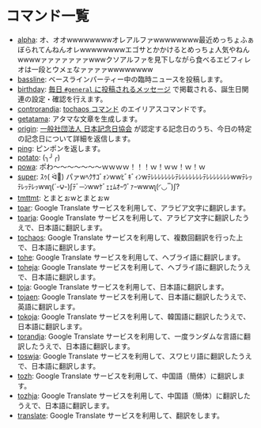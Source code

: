 # コマンド一覧

- [alpha](alpha.md): オ、オオwwwwwwwwオレアルファwwwwwwww最近めっちょふぁぼられてんねんオレwwwwwwwwエゴサとかかけるとめっちょ人気やねんwwwwァァァァァァァwwwクソアルファを見下しながら食べるエビフィレオは一段とウメェなァァァァwwwwwwww
- [bassline](bassline.md): ベースラインパーティー中の臨時ニュースを投稿します。
- [birthday](birthday.md): [毎日 `#general` に投稿されるメッセージ](../features/everyday.md) で掲載される、誕生日関連の設定・確認を行えます。
- [controrandja](controrandja.md): [tochaos コマンド](tochaos.md) のエイリアスコマンドです。
- [getatama](getatama.md): アタマな文章を生成します。
- [origin](origin.md): [一般社団法人 日本記念日協会](https://www.kinenbi.gr.jp/) が認定する記念日のうち、今日の特定の記念日について詳細を返信します。
- [ping](ping.md): ピンポンを返します。
- [potato](potato.md): (╮╯╭)
- [powa](powa.md): ポわ～～～～～～～ｗｗｗｗ！！！ｗ！ｗｗ！ｗ！ｗ
- [super](super.md): ｽｩ( ᐛ👐) パァwﾍｸｻｺﾞｫﾝwwﾋﾞｷﾞｨﾝwﾃﾚﾚﾚﾚﾚﾚﾚﾃﾚﾚﾚﾚﾚﾚﾚﾃﾚﾚﾚﾚﾚﾚﾚwwﾃﾚｯﾃﾚｯﾃﾚｯwwʅ(´-౪-)ʃﾃﾞ─ﾝwwｹﾞｪｪﾑｵｰｳﾞｧｰwwwʅ(◜◡‾)ʃ?
- [tmttmt](tmttmt.md): とまとぉwとまとぉw
- [toar](toar.md): Google Translate サービスを利用して、アラビア文字に翻訳します。
- [toarja](toarja.md): Google Translate サービスを利用して、アラビア文字に翻訳したうえで、日本語に翻訳します。
- [tochaos](tochaos.md): Google Translate サービスを利用して、複数回翻訳を行った上で、日本語に翻訳します。
- [tohe](tohe.md): Google Translate サービスを利用して、ヘブライ語に翻訳します。
- [toheja](toheja.md): Google Translate サービスを利用して、ヘブライ語に翻訳したうえで、日本語に翻訳します。
- [toja](toja.md): Google Translate サービスを利用して、日本語に翻訳します。
- [tojaen](tojaen.md): Google Translate サービスを利用して、日本語に翻訳したうえで、英語に翻訳します。
- [tokoja](tokoja.md): Google Translate サービスを利用して、韓国語に翻訳したうえで、日本語に翻訳します。
- [torandja](torandja.md): Google Translate サービスを利用して、一度ランダムな言語に翻訳したうえで、日本語に翻訳します。
- [toswja](toswja.md): Google Translate サービスを利用して、スワヒリ語に翻訳したうえで、日本語に翻訳します。
- [tozh](tozh.md): Google Translate サービスを利用して、中国語（簡体）に翻訳します。
- [tozhja](tozhja.md): Google Translate サービスを利用して、中国語（簡体）に翻訳したうえで、日本語に翻訳します。
- [translate](translate.md): Google Translate サービスを利用して、翻訳をします。
